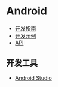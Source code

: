 Android
========

- [开发指南](https://developer.android.com/guide/)
- [开发示例](https://developer.android.com/samples/)
- [API](https://developer.android.com/reference/)

## 开发工具

- [Android Studio](https://developer.android.com/studio/)
